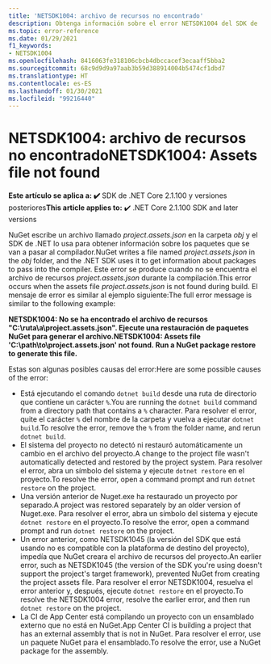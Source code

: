 ```yaml
---
title: 'NETSDK1004: archivo de recursos no encontrado'
description: Obtenga información sobre el error NETSDK1004 del SDK de .NET, que se produce cuando no se encuentra el archivo project.assets.json.
ms.topic: error-reference
ms.date: 01/29/2021
f1_keywords:
- NETSDK1004
ms.openlocfilehash: 8416063fe318106cbcb4dbccacef3ecaaff5bba2
ms.sourcegitcommit: 68c9d9d9a97aab3b59d388914004b5474cf1dbd7
ms.translationtype: HT
ms.contentlocale: es-ES
ms.lasthandoff: 01/30/2021
ms.locfileid: "99216440"
---
```

# <a name="netsdk1004-assets-file-not-found"></a><span data-ttu-id="9eeac-103">NETSDK1004: archivo de recursos no encontrado</span><span class="sxs-lookup"><span data-stu-id="9eeac-103">NETSDK1004: Assets file not found</span></span>

<span data-ttu-id="9eeac-104">**Este artículo se aplica a: ✔️** SDK de .NET Core 2.1.100 y versiones posteriores</span><span class="sxs-lookup"><span data-stu-id="9eeac-104">**This article applies to:** ✔️ .NET Core 2.1.100 SDK and later versions</span></span>

<span data-ttu-id="9eeac-105">NuGet escribe un archivo llamado *project.assets.json* en la carpeta *obj* y el SDK de .NET lo usa para obtener información sobre los paquetes que se van a pasar al compilador.</span><span class="sxs-lookup"><span data-stu-id="9eeac-105">NuGet writes a file named *project.assets.json* in the *obj* folder, and the .NET SDK uses it to get information about packages to pass into the compiler.</span></span> <span data-ttu-id="9eeac-106">Este error se produce cuando no se encuentra el archivo de recursos *project.assets.json* durante la compilación.</span><span class="sxs-lookup"><span data-stu-id="9eeac-106">This error occurs when the assets file *project.assets.json* is not found during build.</span></span> <span data-ttu-id="9eeac-107">El mensaje de error es similar al ejemplo siguiente:</span><span class="sxs-lookup"><span data-stu-id="9eeac-107">The full error message is similar to the following example:</span></span>

<span data-ttu-id="9eeac-108">**NETSDK1004: No se ha encontrado el archivo de recursos "C:\ruta\a\project.assets.json". Ejecute una restauración de paquetes NuGet para generar el archivo.**</span><span class="sxs-lookup"><span data-stu-id="9eeac-108">**NETSDK1004: Assets file 'C:\path\to\project.assets.json' not found. Run a NuGet package restore to generate this file.**</span></span>

<span data-ttu-id="9eeac-109">Estas son algunas posibles causas del error:</span><span class="sxs-lookup"><span data-stu-id="9eeac-109">Here are some possible causes of the error:</span></span>

* <span data-ttu-id="9eeac-110">Está ejecutando el comando `dotnet build` desde una ruta de directorio que contiene un carácter `%`.</span><span class="sxs-lookup"><span data-stu-id="9eeac-110">You are running the `dotnet build` command from a directory path that contains a `%` character.</span></span> <span data-ttu-id="9eeac-111">Para resolver el error, quite el carácter `%` del nombre de la carpeta y vuelva a ejecutar `dotnet build`.</span><span class="sxs-lookup"><span data-stu-id="9eeac-111">To resolve the error, remove the `%` from the folder name, and rerun `dotnet build`.</span></span>
* <span data-ttu-id="9eeac-112">El sistema del proyecto no detectó ni restauró automáticamente un cambio en el archivo del proyecto.</span><span class="sxs-lookup"><span data-stu-id="9eeac-112">A change to the project file wasn't automatically detected and restored by the project system.</span></span> <span data-ttu-id="9eeac-113">Para resolver el error, abra un símbolo del sistema y ejecute `dotnet restore` en el proyecto.</span><span class="sxs-lookup"><span data-stu-id="9eeac-113">To resolve the error, open a command prompt and run `dotnet restore` on the project.</span></span>
* <span data-ttu-id="9eeac-114">Una versión anterior de Nuget.exe ha restaurado un proyecto por separado.</span><span class="sxs-lookup"><span data-stu-id="9eeac-114">A project was restored separately by an older version of Nuget.exe.</span></span> <span data-ttu-id="9eeac-115">Para resolver el error, abra un símbolo del sistema y ejecute `dotnet restore` en el proyecto.</span><span class="sxs-lookup"><span data-stu-id="9eeac-115">To resolve the error, open a command prompt and run `dotnet restore` on the project.</span></span>
* <span data-ttu-id="9eeac-116">Un error anterior, como NETSDK1045 (la versión del SDK que está usando no es compatible con la plataforma de destino del proyecto), impedía que NuGet creara el archivo de recursos del proyecto.</span><span class="sxs-lookup"><span data-stu-id="9eeac-116">An earlier error, such as NETSDK1045 (the version of the SDK you're using doesn't support the project's target framework), prevented NuGet from creating the project assets file.</span></span> <span data-ttu-id="9eeac-117">Para resolver el error NETSDK1004, resuelva el error anterior y, después, ejecute `dotnet restore` en el proyecto.</span><span class="sxs-lookup"><span data-stu-id="9eeac-117">To resolve the NETSDK1004 error, resolve the earlier error, and then run `dotnet restore` on the project.</span></span>
* <span data-ttu-id="9eeac-118">La CI de App Center está compilando un proyecto con un ensamblado externo que no está en NuGet.</span><span class="sxs-lookup"><span data-stu-id="9eeac-118">App Center CI is building a project that has an external assembly that is not in NuGet.</span></span> <span data-ttu-id="9eeac-119">Para resolver el error, use un paquete NuGet para el ensamblado.</span><span class="sxs-lookup"><span data-stu-id="9eeac-119">To resolve the error, use a NuGet package for the assembly.</span></span>
